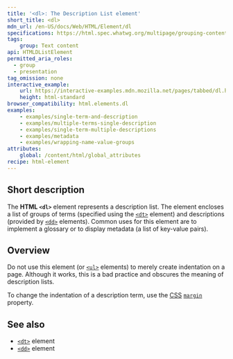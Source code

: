 ```yaml
---
title: '<dl>: The Description List element'
short_title: <dl>
mdn_url: /en-US/docs/Web/HTML/Element/dl
specifications: https://html.spec.whatwg.org/multipage/grouping-content.html#the-dl-element
tags:
    group: Text content
api: HTMLDListElement
permitted_aria_roles:
  - group
  - presentation
tag_omission: none
interactive_example:
    url: https://interactive-examples.mdn.mozilla.net/pages/tabbed/dl.html
    height: html-standard
browser_compatibility: html.elements.dl
examples:
    - examples/single-term-and-description
    - examples/multiple-terms-single-description
    - examples/single-term-multiple-descriptions
    - examples/metadata
    - examples/wrapping-name-value-groups
attributes:
    global: /content/html/global_attributes
recipe: html-element
---
```


## Short description

The **HTML `<dl>`** element represents a description list. The element
encloses a list of groups of terms (specified using the
[`<dt>`](/en-US/docs/Web/HTML/Element/dt)
element) and descriptions (provided by
[`<dd>`](/en-US/docs/Web/HTML/Element/dd)
elements). Common uses for this element are to implement a glossary or
to display metadata (a list of key-value pairs).

## Overview

Do not use this element (or
[`<ul>`](/en-US/docs/Web/HTML/Element/ul)
elements) to merely create indentation on a page. Although it works,
this is a bad practice and obscures the meaning of description lists.

To change the indentation of a description term, use the
[CSS](/en-US/docs/CSS) [`margin`](/en-US/docs/Web/CSS/margin)
property.

## See also

- [`<dt>`](/en-US/docs/Web/HTML/Element/dt) element
- [`<dd>`](/en-US/docs/Web/HTML/Element/dd) element
